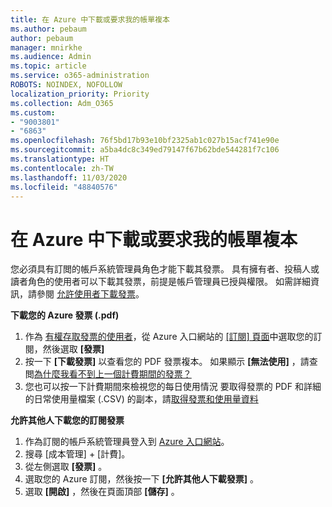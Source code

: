 ```yaml
---
title: 在 Azure 中下載或要求我的帳單複本
ms.author: pebaum
author: pebaum
manager: mnirkhe
ms.audience: Admin
ms.topic: article
ms.service: o365-administration
ROBOTS: NOINDEX, NOFOLLOW
localization_priority: Priority
ms.collection: Adm_O365
ms.custom:
- "9003801"
- "6863"
ms.openlocfilehash: 76f5bd17b93e10bf2325ab1c027b15acf741e90e
ms.sourcegitcommit: a5ba4dc8c349ed79147f67b62bde544281f7c106
ms.translationtype: HT
ms.contentlocale: zh-TW
ms.lasthandoff: 11/03/2020
ms.locfileid: "48840576"
---
```

# <a name="download-or-request-a-copy-of-my-bill-in-azure"></a>在 Azure 中下載或要求我的帳單複本

您必須具有訂閲的帳戶系統管理員角色才能下載其發票。 具有擁有者、投稿人或讀者角色的使用者可以下載其發票，前提是帳戶管理員已授與權限。 如需詳細資訊，請參閱 [允許使用者下載發票](https://docs.microsoft.com/azure/cost-management-billing/manage/manage-billing-access#opt-in)。

**下載您的 Azure 發票 (.pdf)**

1. 作為 [有權存取發票的使用者](https://docs.microsoft.com/azure/cost-management-billing/manage/manage-billing-access?WT.mc_id=Portal-Microsoft_Azure_Support)，從 Azure 入口網站的 [[訂閱] 頁面](https://portal.azure.com/#blade/Microsoft_Azure_Billing/SubscriptionsBlade)中選取您的訂閱，然後選取 **[發票]**
2. 按一下 **[下載發票]** 以查看您的 PDF 發票複本。 如果顯示 **[無法使用]** ，請查閲[為什麼我看不到上一個計費期間的發票？](https://docs.microsoft.com/azure/cost-management-billing/manage/download-azure-invoice-daily-usage-date?WT.mc_id=Portal-Microsoft_Azure_Support#noinvoice)
3. 您也可以按一下計費期間來檢視您的每日使用情況 要取得發票的 PDF 和詳細的日常使用量檔案 (.CSV) 的副本，請[取得發票和使用量資料](https://docs.microsoft.com/azure/cost-management-billing/manage/download-azure-invoice-daily-usage-date?WT.mc_id=Portal-Microsoft_Azure_Support)  

**允許其他人下載您的訂閱發票**

1. 作為訂閱的帳戶系統管理員登入到 [Azure 入口網站](https://portal.azure.com/)。
2. 搜尋 [成本管理] + [計費]。
3. 從左側選取 **[發票]** 。
4. 選取您的 Azure 訂閱，然後按一下 **[允許其他人下載發票]** 。
5. 選取 **[開啟]** ，然後在頁面頂部 **[儲存]** 。
